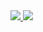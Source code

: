<link rel="stylesheet" href="style.css">
<div class="statusWrap">
    <a href="https://github.com/anuraghazra/github-readme-stats">
        <img src="https://github-readme-stats.vercel.app/api?username=haru0101&count_private=true&show_icons=true" />
    </a>
    <a href="https://github.com/anuraghazra/github-readme-stats">
        <img src="https://github-readme-stats.vercel.app/api/top-langs/?username=haru0101" />
    </a>
</div>